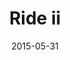 ---
layout:     post
title:      "Ride ii"
date:       2015-05-31
categories: art
imgsrc:     http://i.imgur.com/BcfKiJv.png
---